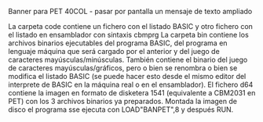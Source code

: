 Banner para PET 40COL - pasar por pantalla un mensaje de texto ampliado

La carpeta code contiene un fichero con el listado BASIC y otro fichero con el listado en ensamblador con sintaxis cbmprg
La carpeta bin contiene los archivos binarios ejecutables del programa BASIC, del programa en lenguaje máquina que será cargado por el anterior y del juego de caracteres mayúsculas/minúsculas. También contiene el binario del juego de caracteres mayúsculas/gráficos, pero o bien se renombra o bien se modifica el listado BASIC (se puede hacer esto desde el mismo editor del interprete de BASIC en la máquina real o en el ensamblador).
El fichero d64 contiene la imagen en formato de disketera 1541 (equivalente a CBM2031 en PET) con los 3 archivos binarios ya preparados. Montada la imagen de disco el programa sse ejecuta con LOAD"BANPET",8 y después RUN.
